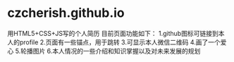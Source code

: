 # czcherish.github.io
用HTML5+CSS+JS写的个人简历
目前页面功能如下：
1.github图标可链接到本人的profile
2.页面有一些锚点，用于跳转
3.可显示本人微信二维码
4.画了一个爱心
5.轮播图片
6.本人情况的一些介绍和知识掌握以及对未来发展的规划